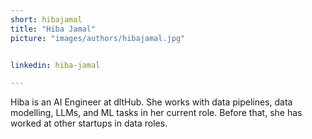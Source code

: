 ```yaml
---
short: hibajamal
title: "Hiba Jamal"
picture: "images/authors/hibajamal.jpg"


linkedin: hiba-jamal

---
```


Hiba is an AI Engineer at dltHub. She works with data pipelines, data modelling, LLMs, and ML tasks in her current role. Before that, she has worked at other startups in data roles.